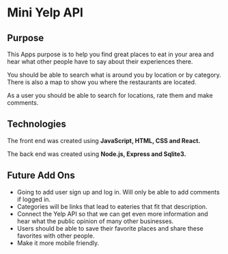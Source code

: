# Mini Yelp API

## Purpose

This Apps purpose is to help you find great places to eat in your area and hear what other people have to say about their experiences there.

You should be able to search what is around you by location or by category. There is also a map to show you where the restaurants are located.

As a user you should be able to search for locations,  rate them and make comments.

## Technologies

The front end was created using **JavaScript, HTML, CSS and React.**

The back end was created using **Node.js, Express and Sqlite3.**


## Future Add Ons

 - Going to add user sign up and log in. Will only be able to add comments if logged in.
 - Categories will be links that lead to eateries that fit that description. 
 - Connect the Yelp API so that we can get even more information and hear what the public opinion of many other businesses.
 - Users should be able to save their favorite places and share these favorites with other people.
 - Make it more mobile friendly.
